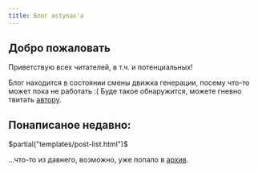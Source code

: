 ```yaml
---
title: Блог astynax'а
---
```


## Добро пожаловать

Приветствую всех читателей, в т.ч. и потенциальных!

Блог находится в состоянии смены движка генерации,
посему что-то может пока не работать :(
Буде такое обнаружится, можете гневно твитать
<a href="$twitter$">автору</a>.

## Понаписаное недавно:

$partial("templates/post-list.html")$

…что-то из давнего, возможно, уже попало в [архив](/archive.html).
